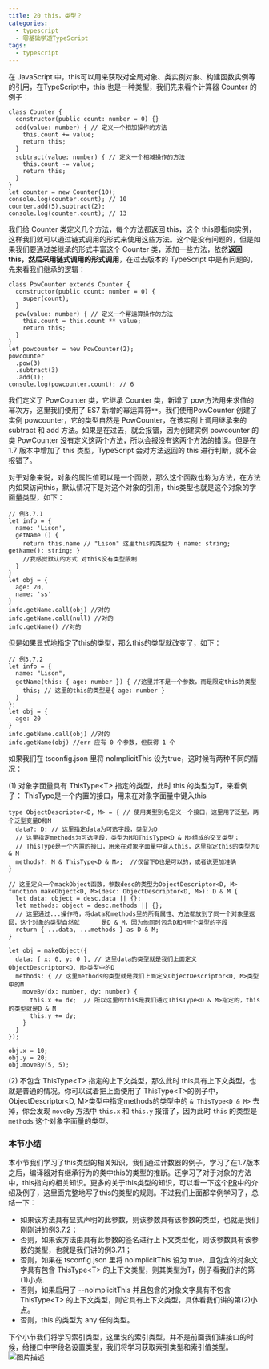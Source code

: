 ```yaml
---
title: 20 this，类型？
categories: 
  - typescript
  - 零基础学透TypeScript
tags: 
  - typescript
---
```


在 JavaScript 中，this可以用来获取对全局对象、类实例对象、构建函数实例等的引用，在TypeScript中，this 也是一种类型，我们先来看个计算器 Counter 的例子：

``` {.language-typescript}
class Counter {
  constructor(public count: number = 0) {}
  add(value: number) { // 定义一个相加操作的方法
    this.count += value;
    return this;
  }
  subtract(value: number) { // 定义一个相减操作的方法
    this.count -= value;
    return this;
  }
}
let counter = new Counter(10);
console.log(counter.count); // 10
counter.add(5).subtract(2);
console.log(counter.count); // 13
```

我们给 Counter 类定义几个方法，每个方法都返回 this，这个 this即指向实例，这样我们就可以通过链式调用的形式来使用这些方法。这个是没有问题的，但是如果我们要通过类继承的形式丰富这个
Counter 类，添加一些方法，依然**返回this，然后采用链式调用的形式调用**，在过去版本的 TypeScript 中是有问题的，先来看我们继承的逻辑：

``` {.language-typescript}
class PowCounter extends Counter {
  constructor(public count: number = 0) {
    super(count);
  }
  pow(value: number) { // 定义一个幂运算操作的方法
    this.count = this.count ** value;
    return this;
  }
}
let powcounter = new PowCounter(2);
powcounter
  .pow(3)
  .subtract(3)
  .add(1);
console.log(powcounter.count); // 6
```

我们定义了 PowCounter 类，它继承 Counter 类，新增了 pow方法用来求值的幂次方，这里我们使用了 ES7 新增的幂运算符`**`。我们使用PowCounter 创建了实例 powcounter，它的类型自然是
PowCounter，在该实例上调用继承来的 subtract 和 add 方法。如果是在过去，就会报错，因为创建实例 powcounter 的类 PowCounter 没有定义这两个方法，所以会报没有这两个方法的错误。但是在 1.7
版本中增加了 this 类型，TypeScript 会对方法返回的 this 进行判断，就不会报错了。

对于对象来说，对象的属性值可以是一个函数，那么这个函数也称为方法，在方法内如果访问this，默认情况下是对这个对象的引用，this类型也就是这个对象的字面量类型，如下：

``` {.language-typescript}
// 例3.7.1
let info = {
  name: 'Lison',
  getName () {
    return this.name // "Lison" 这里this的类型为 { name: string; getName(): string; }
    //我感觉默认的方式 对this没有类型限制
  }
}
let obj = {
  age: 20,
  name: 'ss'
}
info.getName.call(obj) //对的
info.getName.call(null) //对的
info.getName() //对的
```

但是如果显式地指定了this的类型，那么this的类型就改变了，如下：

``` {.language-typescript}
// 例3.7.2
let info = {
  name: "Lison",
  getName(this: { age: number }) { //这里并不是一个参数，而是限定this的类型
    this; // 这里的this的类型是{ age: number }
  }
};
let obj = {
  age: 20
}
info.getName.call(obj) //对的
info.getName(obj) //err 应有 0 个参数，但获得 1 个
```

如果我们在 tsconfig.json 里将 noImplicitThis 设为true，这时候有两种不同的情况：

​(1) 对象字面量具有 ThisType\<T\> 指定的类型，此时 this 的类型为T，来看例子：
ThisType是一个内置的接口，用来在对象字面量中键入this
``` {.language-typescript}
type ObjectDescriptor<D, M> = { // 使用类型别名定义一个接口，这里用了泛型，两个泛型变量D和M
  data?: D; // 这里指定data为可选字段，类型为D
  // 这里指定methods为可选字段，类型为M和ThisType<D & M>组成的交叉类型；  
  // ThisType是一个内置的接口，用来在对象字面量中键入this，这里指定this的类型为D & M  
  methods?: M & ThisType<D & M>;  //仅留下D也是可以的，或者说更加准确
}

// 这里定义一个mackObject函数，参数desc的类型为ObjectDescriptor<D, M>
function makeObject<D, M>(desc: ObjectDescriptor<D, M>): D & M { 
  let data: object = desc.data || {};
  let methods: object = desc.methods || {};
  // 这里通过...操作符，将data和methods里的所有属性、方法都放到了同一个对象里返回，这个对象的类型自然就      是D & M，因为他同时包含D和M两个类型的字段  
  return { ...data, ...methods } as D & M; 
}

let obj = makeObject({
  data: { x: 0, y: 0 }, // 这里data的类型就是我们上面定义ObjectDescriptor<D, M>类型中的D
  methods: { // 这里methods的类型就是我们上面定义ObjectDescriptor<D, M>类型中的M
    moveBy(dx: number, dy: number) {
      this.x += dx;  // 所以这里的this是我们通过ThisType<D & M>指定的，this的类型就是D & M
      this.y += dy;
    }
  }
});

obj.x = 10;
obj.y = 20;
obj.moveBy(5, 5);
```

​(2) 不包含 ThisType\<T\> 指定的上下文类型，那么此时 this具有上下文类型，也就是普通的情况。你可以试着把上面使用了 ThisType\<T\>的例子中，ObjectDescriptor\<D, M\>类型中指定methods的类型中的 `& ThisType<D & M>` 去掉，你会发现 `moveBy` 方法中 `this.x` 和 `this.y` 报错了，因为此时 `this` 的类型是`methods` 这个对象字面量的类型。

### 本节小结

本小节我们学习了this类型的相关知识，我们通过计数器的例子，学习了在1.7版本之后，编译器对有继承行为的类中this的类型的推断。还学习了对于对象的方法中，this指向的相关知识。更多的关于this类型的知识，可以看一下这个[PR](https://github.com/Microsoft/TypeScript/pull/14141)中的介绍及例子，这里面完整地写了this的类型的规则。不过我们上面都举例学习了，总结一下：

-   如果该方法具有显式声明的此参数，则该参数具有该参数的类型，也就是我们刚刚讲的例3.7.2；
-   否则，如果该方法由具有此参数的签名进行上下文类型化，则该参数具有该参数的类型，也就是我们讲的例3.7.1；
-   否则，如果在 tsconfig.json 里将 noImplicitThis 设为
    true，且包含的对象文字具有包含 ThisType\<T\>
    的上下文类型，则其类型为T，例子看我们讲的第(1)小点.
-   否则，如果启用了 --noImplicitThis 并且包含的对象文字具有不包含
    ThisType\<T\>
    的上下文类型，则它具有上下文类型，具体看我们讲的第(2)小点。
-   否则，this 的类型为 any 任何类型。

下个小节我们将学习索引类型，这里说的索引类型，并不是前面我们讲接口的时候，给接口中字段名设置类型，我们将学习获取索引类型和索引值类型。\
 ![图片描述](http://img.mukewang.com/5d0345f40001410d16000296.jpg)